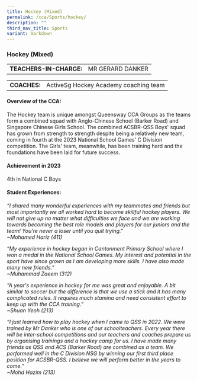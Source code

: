 ```yaml
---
title: Hockey (Mixed)
permalink: /cca/Sports/hockey/
description: ""
third_nav_title: Sports
variant: markdown
---
```

### Hockey (Mixed)

|  	|  	|
|---	|---	|
| **TEACHERS-IN-CHARGE:** 	| MR GERARD DANKER

|  	|  	|
|---	|---	|
| **COACHES:** 	|ActiveSg Hockey Academy coaching team 	|


#### Overview of the CCA:

The Hockey team is unique amongst Queensway CCA Groups as the teams form a combined squad with Anglo-Chinese School (Barker Road) and Singapore Chinese Girls School. The combined ACSBR-QSS Boys' squad has grown from strength to strength despite being a relatively new team, coming in fourth at the 2023 National School Games' C Division competition. The Girls' team, meanwhile, has been training hard and the foundations have been laid for future success.


#### Achievement in 2023 

4th in National C Boys




#### Student Experiences:


*“I shared many wonderful experiences with my teammates and friends but most importantly we all worked hard to become skillful hockey players. We will not give up no matter what difficulties we face and we are working towards becoming the best role models and players for our juniors and the team! You're never a loser until you quit trying."
<br> ~Mohamed Hariz (411)*
  

*“My experience in hockey began in Cantonment Primary School where I won a medal in the National School Games. My interest and potential in the sport have since grown as I am developing more skills. I have also made many new friends.”
<br>~Muhammad Zaeem (312)*<br>

*“A year's experience in hockey for me was great and enjoyable. A bit similar to soccer but the difference is that we use a stick and it has many complicated rules. It requires much stamina and need consistent effort to keep up with the CCA training.”
<br>~Shuan Yeoh (213)*<br>

*“I just learned how to play hockey when I came to QSS in 2022. We were trained by Mr Danker who is one of our schoolteachers. Every year there will be inter-school competitions and our teachers and coaches prepare us by organising trainings and a hockey camp for us. I have made many friends as QSS and ACS (Barker Road) are combined as a team. We performed well in the C Division NSG by winning our first third place position for ACSBR-QSS. I believe we will perform better in the years to come.”<br>
~Mohd Hazim (213)*